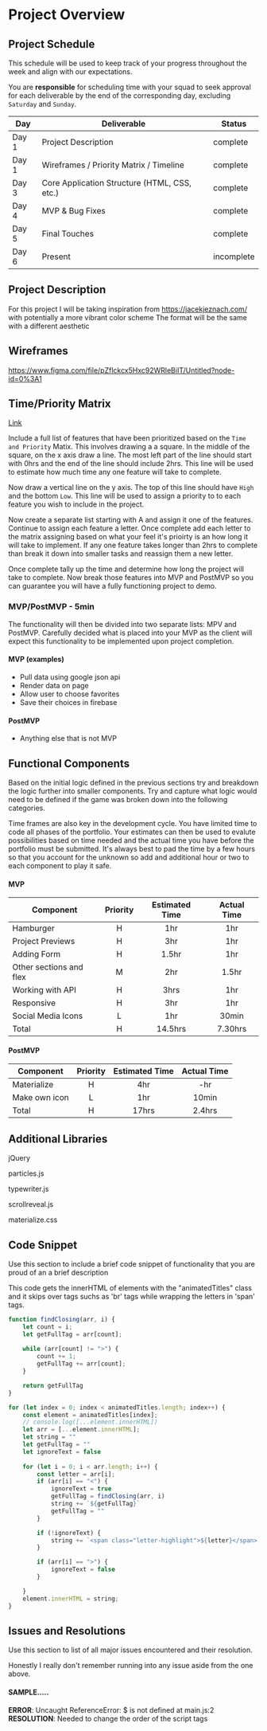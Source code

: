 # Project Overview

## Project Schedule

This schedule will be used to keep track of your progress throughout the week and align with our expectations.  

You are **responsible** for scheduling time with your squad to seek approval for each deliverable by the end of the corresponding day, excluding `Saturday` and `Sunday`.

|  Day | Deliverable | Status
|---|---| ---|
|Day 1| Project Description | complete
|Day 1| Wireframes / Priority Matrix / Timeline | complete
|Day 3| Core Application Structure (HTML, CSS, etc.) | complete
|Day 4| MVP & Bug Fixes | complete
|Day 5| Final Touches | complete
|Day 6| Present | incomplete


## Project Description

For this project I will be taking inspiration from https://jacekjeznach.com/ with potentially a more vibrant color scheme The format will be the same with a different aesthetic

## Wireframes

https://www.figma.com/file/pZflckcx5Hxc92WRleBiIT/Untitled?node-id=0%3A1

## Time/Priority Matrix 

[Link](https://res.cloudinary.com/jkeohan/image/upload/a_270/v1591621734/project1_matrix_ocy5gc_h1kg0m.jpg)

Include a full list of features that have been prioritized based on the `Time and Priority` Matix.  This involves drawing a a square.  In the middle of the square, on the x axis draw a line.  The most left part of the line should start with 0hrs and the end of the line should include 2hrs.  This line will be used to estimate how much time any one feature will take to complete. 

Now draw a vertical line on the y axis.  The top of this line should have `High` and the bottom `Low`.  This line will be used to assign a priority to to each feature you wish to include in the project.  

Now create a separate list starting with A and assign it one of the features.  Continue to assign each feature a letter.  Once complete add each letter to the matrix assigning based on what your feel it's prioirty is an how long it will take to implement. If any one feature takes longer than 2hrs to complete than break it down into smaller tasks and reassign them a new letter. 

Once complete tally up the time and determine how long the project will take to complete. Now break those features into MVP and PostMVP so you can guarantee you will have a fully functioning project to demo. 

### MVP/PostMVP - 5min

The functionality will then be divided into two separate lists: MPV and PostMVP.  Carefully decided what is placed into your MVP as the client will expect this functionality to be implemented upon project completion.  

#### MVP (examples)

- Pull data using google json api
- Render data on page 
- Allow user to choose favorites 
- Save their choices in firebase

#### PostMVP 

- Anything else that is not MVP

## Functional Components

Based on the initial logic defined in the previous sections try and breakdown the logic further into smaller components.  Try and capture what logic would need to be defined if the game was broken down into the following categories.

Time frames are also key in the development cycle.  You have limited time to code all phases of the portfolio. Your estimates can then be used to evalute possibilities based on time needed and the actual time you have before the portfolio must be submitted. It's always best to pad the time by a few hours so that you account for the unknown so add and additional hour or two to each component to play it safe.

#### MVP
| Component | Priority | Estimated Time | Actual Time |
| --- | :---: |  :---: | :---: | 
| Hamburger | H | 1hr | 1hr |
| Project Previews | H | 3hr | 1hr |
| Adding Form | H | 1.5hr|  1hr | 
| Other sections and flex| M | 2hr | 1.5hr|
| Working with API | H | 3hrs|  1hr | 
| Responsive | H | 3hr | 1hr | 1hr |
| Social Media Icons | L | 1hr |  30min |
| Total | H | 14.5hrs| 7.30hrs |

#### PostMVP
| Component | Priority | Estimated Time | Actual Time |
| --- | :---: |  :---: | :---: | 
| Materialize | H | 4hr | -hr | 30min |
| Make own icon | L | 1hr | 10min |
| Total | H | 17hrs| 2.4hrs |

## Additional Libraries
 jQuery
 
 particles.js
 
 typewriter.js
 
 scrollreveal.js
 
 materialize.css

## Code Snippet

Use this section to include a brief code snippet of functionality that you are proud of an a brief description  

This code gets the innerHTML of elements with the "animatedTitles" class and it skips over tags suchs as 'br' tags while wrapping the letters in 'span' tags.

```js
function findClosing(arr, i) {
    let count = i;
    let getFullTag = arr[count];
    
    while (arr[count] != ">") {
        count += 1;
        getFullTag += arr[count];
    }

    return getFullTag
}

for (let index = 0; index < animatedTitles.length; index++) {
    const element = animatedTitles[index];
    // console.log([...element.innerHTML])
    let arr = [...element.innerHTML];
    let string = ""
    let getFullTag = ""
    let ignoreText = false
        
    for (let i = 0; i < arr.length; i++) {
        const letter = arr[i];
        if (arr[i] == "<") {
            ignoreText = true
            getFullTag = findClosing(arr, i)
            string += `${getFullTag}`
            getFullTag = ""
        }

        if (!ignoreText) {
            string += `<span class="letter-highlight">${letter}</span>`
        }

        if (arr[i] == ">") {
            ignoreText = false
        }

    }
    element.innerHTML = string;
}
```

## Issues and Resolutions
 Use this section to list of all major issues encountered and their resolution.
 
 Honestly I really don't remember running into any issue aside from the one above. 

#### SAMPLE.....
**ERROR**: Uncaught ReferenceError: $ is not defined at main.js:2                          
**RESOLUTION**: Needed to change the order of the script tags

